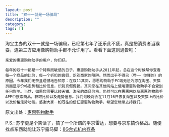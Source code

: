 ```yaml
---
layout: post
title: "双十一就是一场骗局"
description: ""
category:
tags: []
---
```


淘宝主办的双十一就是一场骗局，已经第七年了还乐此不疲，真是把消费者当猴耍，连第三方应用像购物助手都不允许用了。看看下面这则通告吧：


	亲爱的惠惠购物助手的用户，你们好。

	每年的双十一都是一个特殊而敏感的日子，惠惠购物助手从2011年起，总在这个时候帮你查看每一个商品的比价，每一个折扣的真假，识别商家的陷阱。然而出于不得已（哔—— 你懂的）的原因，今年我们无奈且遗憾地告知您：在双11其间，惠惠购物助手PC端无法为您在淘宝、天猫页面显示价格走势和比价信息，识别真假促销。其间您在其他网站上使用惠惠购物助手不会受到任何影响。当然，如果您需要比较天猫、淘宝的商品价格，仍然可以在惠惠网以及惠惠购物助手APP中搜索商品，获取比价以及走势信息。我们最晚将会在11月16日恢复淘宝以及天猫上的比价以及价格走势功能。感谢大家一如既往的信任惠惠购物助手，希望您继续支持我们。

原文出处：[惠惠购物助手](http://www.huihui.cn/news/30092353?spm=a220o.1000855.0.0.bYY8kt)

P.S.: 苏宁更是个笑话了，搞了一个所谓的平京雷达，想要与京东搞价格战。随便找点东西就能让苏宁露马脚：[8G台式机内存条](http://item.jd.com/1099630.html)
